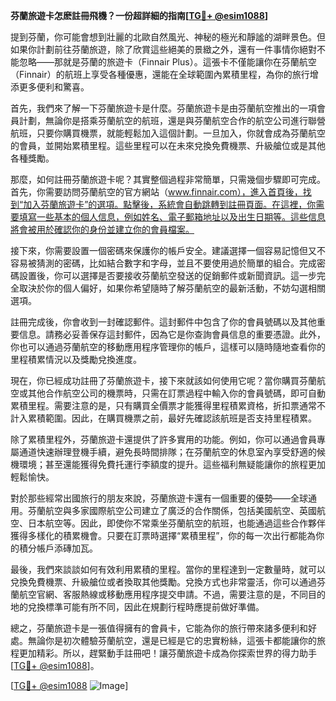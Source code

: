 **芬蘭旅遊卡怎麽註冊飛機？一份超詳細的指南[[TG💪+ @esim1088](https://t.me/s/esim1088)]**

提到芬蘭，你可能會想到壯麗的北歐自然風光、神秘的極光和靜謐的湖畔景色。但如果你計劃前往芬蘭旅遊，除了欣賞這些絕美的景緻之外，還有一件事情你絕對不能忽略——那就是芬蘭的旅遊卡（Finnair Plus）。這張卡不僅能讓你在芬蘭航空（Finnair）的航班上享受各種優惠，還能在全球範圍內累積里程，為你的旅行增添更多便利和驚喜。

首先，我們來了解一下芬蘭旅遊卡是什麼。芬蘭旅遊卡是由芬蘭航空推出的一項會員計劃，無論你是搭乘芬蘭航空的航班，還是與芬蘭航空合作的航空公司進行聯營航班，只要你購買機票，就能輕鬆加入這個計劃。一旦加入，你就會成為芬蘭航空的會員，並開始累積里程。這些里程可以在未來兌換免費機票、升級艙位或是其他各種獎勵。

那麼，如何註冊芬蘭旅遊卡呢？其實整個過程非常簡單，只需幾個步驟即可完成。首先，你需要訪問芬蘭航空的官方網站（www.finnair.com），進入首頁後，找到“加入芬蘭旅遊卡”的選項。點擊後，系統會自動跳轉到註冊頁面。在這裡，你需要填寫一些基本的個人信息，例如姓名、電子郵箱地址以及出生日期等。這些信息將會被用於確認你的身份並建立你的會員檔案。

接下來，你需要設置一個密碼來保護你的帳戶安全。建議選擇一個容易記憶但又不容易被猜測的密碼，比如結合數字和字母，並且不要使用過於簡單的組合。完成密碼設置後，你可以選擇是否要接收芬蘭航空發送的促銷郵件或新聞資訊。這一步完全取決於你的個人偏好，如果你希望隨時了解芬蘭航空的最新活動，不妨勾選相關選項。

註冊完成後，你會收到一封確認郵件。這封郵件中包含了你的會員號碼以及其他重要信息。請務必妥善保存這封郵件，因為它是你查詢會員信息的重要憑證。此外，你也可以通過芬蘭航空的移動應用程序管理你的帳戶，這樣可以隨時隨地查看你的里程積累情況以及獎勵兌換進度。

現在，你已經成功註冊了芬蘭旅遊卡，接下來就該如何使用它呢？當你購買芬蘭航空或其他合作航空公司的機票時，只需在訂票過程中輸入你的會員號碼，即可自動累積里程。需要注意的是，只有購買全價票才能獲得里程積累資格，折扣票通常不計入累積範圍。因此，在購買機票之前，最好先確認該航班是否支持里程積累。

除了累積里程外，芬蘭旅遊卡還提供了許多實用的功能。例如，你可以通過會員專屬通道快速辦理登機手續，避免長時間排隊；在芬蘭航空的休息室內享受舒適的候機環境；甚至還能獲得免費托運行李額度的提升。這些福利無疑能讓你的旅程更加輕鬆愉快。

對於那些經常出國旅行的朋友來說，芬蘭旅遊卡還有一個重要的優勢——全球通用。芬蘭航空與多家國際航空公司建立了廣泛的合作關係，包括美國航空、英國航空、日本航空等。因此，即使你不常乘坐芬蘭航空的航班，也能通過這些合作夥伴獲得多樣化的積累機會。只要在訂票時選擇“累積里程”，你的每一次出行都能為你的積分帳戶添磚加瓦。

最後，我們來談談如何有效利用累積的里程。當你的里程達到一定數量時，就可以兌換免費機票、升級艙位或者換取其他獎勵。兌換方式也非常靈活，你可以通過芬蘭航空官網、客服熱線或移動應用程序提交申請。不過，需要注意的是，不同目的地的兌換標準可能有所不同，因此在規劃行程時應提前做好準備。

總之，芬蘭旅遊卡是一張值得擁有的會員卡，它能為你的旅行帶來諸多便利和好處。無論你是初次體驗芬蘭航空，還是已經是它的忠實粉絲，這張卡都能讓你的旅程更加精彩。所以，趕緊動手註冊吧！讓芬蘭旅遊卡成為你探索世界的得力助手[[TG💪+ @esim1088](https://t.me/s/esim1088)]。

[[TG💪+ @esim1088](https://t.me/s/esim1088) ![Image](https://i.postimg.cc/4NQfJmqS/Snipaste-2025-05-13-00-14-12.png)]
